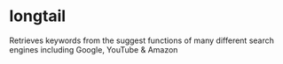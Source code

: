 # longtail	
Retrieves keywords from the suggest functions of many different search engines including Google, YouTube &amp; Amazon